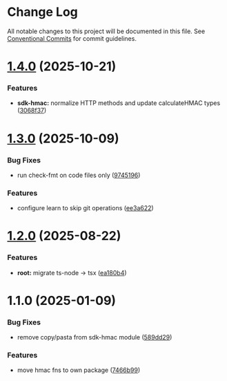 # Change Log

All notable changes to this project will be documented in this file.
See [Conventional Commits](https://conventionalcommits.org) for commit guidelines.

# [1.4.0](https://github.com/BitGo/BitGoJS/compare/@bitgo/sdk-hmac@1.3.0...@bitgo/sdk-hmac@1.4.0) (2025-10-21)


### Features

* **sdk-hmac:** normalize HTTP methods and update calculateHMAC types ([3068f37](https://github.com/BitGo/BitGoJS/commit/3068f375b51d6763acbe508760e38024094f51dd))





# [1.3.0](https://github.com/BitGo/BitGoJS/compare/@bitgo/sdk-hmac@1.2.0...@bitgo/sdk-hmac@1.3.0) (2025-10-09)


### Bug Fixes

* run check-fmt on code files only ([9745196](https://github.com/BitGo/BitGoJS/commit/9745196b02b9678c740d290a4638ceb153a8fd75))


### Features

* configure learn to skip git operations ([ee3a622](https://github.com/BitGo/BitGoJS/commit/ee3a6220496476aa7f4545b5f4a9a3bf97d9bdb9))





# [1.2.0](https://github.com/BitGo/BitGoJS/compare/@bitgo/sdk-hmac@1.1.0...@bitgo/sdk-hmac@1.2.0) (2025-08-22)

### Features

- **root:** migrate ts-node -> tsx ([ea180b4](https://github.com/BitGo/BitGoJS/commit/ea180b43001d8e956196bc07b32798e3a7031eeb))

# 1.1.0 (2025-01-09)

### Bug Fixes

- remove copy/pasta from sdk-hmac module ([589dd29](https://github.com/BitGo/BitGoJS/commit/589dd2920793de99020d814859dc8eb30e06bd0e))

### Features

- move hmac fns to own package ([7466b99](https://github.com/BitGo/BitGoJS/commit/7466b99cf2b48e3a746ae082127d7e4f0f95bfef))
